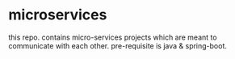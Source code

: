 # microservices
this repo. contains micro-services projects which are meant to communicate with each other. pre-requisite is java &amp; spring-boot.
